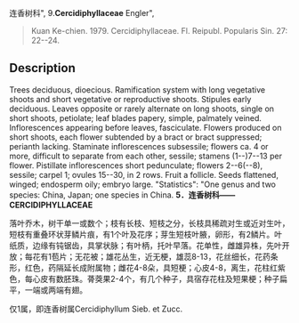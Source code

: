 连香树科",
9.**Cercidiphyllaceae** Engler",

> Kuan Ke-chien. 1979. Cercidiphyllaceae. Fl. Reipubl. Popularis Sin. 27: 22--24.

## Description
Trees deciduous, dioecious. Ramification system with long vegetative shoots and short vegetative or reproductive shoots. Stipules early deciduous. Leaves opposite or rarely alternate on long shoots, single on short shoots, petiolate; leaf blades papery, simple, palmately veined. Inflorescences appearing before leaves, fasciculate. Flowers produced on short shoots, each flower subtended by a bract or bract suppressed; perianth lacking. Staminate inflorescences subsessile; flowers ca. 4 or more, difficult to separate from each other, sessile; stamens (1--)7--13 per flower. Pistillate inflorescences short pedunculate; flowers 2--6(--8), sessile; carpel 1; ovules 15--30, in 2 rows. Fruit a follicle. Seeds flattened, winged; endosperm oily; embryo large.
  "Statistics": "One genus and two species: China, Japan; one species in China.
**5．连香树科——CERCIDIPHYLLACEAE**

落叶乔木，树干单一或数个；枝有长枝、短枝之分，长枝具稀疏对生或近对生叶，短枝有重叠环状芽鳞片痕，有1个叶及花序；芽生短枝叶腋，卵形，有2鳞片。叶纸质，边缘有钝锯齿，具掌状脉；有叶柄，托叶早落。花单性，雌雄异株，先叶开放；每花有1苞片；无花被；雄花丛生，近无梗，雄蕊8-13，花丝细长，花药条形，红色，药隔延长成附属物；雌花4-8朵，具短梗；心皮4-8，离生，花柱红紫色，每心皮有数胚珠。蓇葖果2-4个，有几个种子，具宿存花柱及短果梗；种子扁平，一端或两端有翅。

仅1属，即连香树属Cercidiphyllum Sieb. et Zucc.
